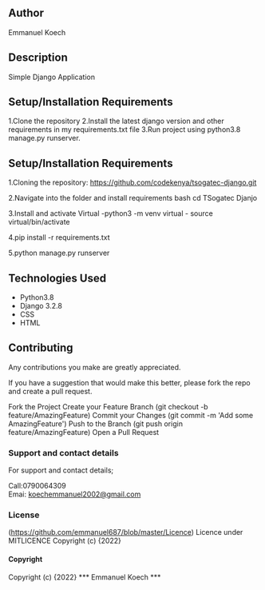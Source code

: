 ## Author
Emmanuel Koech
## Description
Simple Django Application
## Setup/Installation Requirements
1.Clone the repository
2.Install the latest django version and other requirements in my requirements.txt file
3.Run project using python3.8 manage.py runserver.

## Setup/Installation Requirements


1.Cloning the repository:
https://github.com/codekenya/tsogatec-django.git

2.Navigate into the folder and install requirements
bash cd TSogatec Djanjo

3.Install and activate Virtual
-python3 -m venv virtual - source virtual/bin/activate

4.pip install -r requirements.txt

5.python manage.py runserver



## Technologies Used
* Python3.8
* Django 3.2.8
* CSS
* HTML
## Contributing
Any contributions you make are greatly appreciated.

If you have a suggestion that would make this better, please fork the repo and create a pull request.

Fork the Project
Create your Feature Branch (git checkout -b feature/AmazingFeature)
Commit your Changes (git commit -m 'Add some AmazingFeature')
Push to the Branch (git push origin feature/AmazingFeature)
Open a Pull Request

### Support and contact details
For support and contact details;

Call:0790064309  
Emai: koechemmanuel2002@gmail.com

### License
(https://github.com/emmanuel687/blob/master/Licence)
Licence under MITLICENCE Copyright (c) {2022}

#### Copyright
Copyright (c) {2022} *** Emmanuel Koech ***
